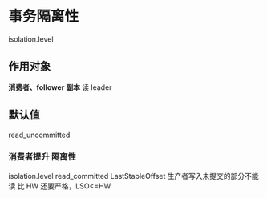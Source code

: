 # 事务隔离性
isolation.level

## 作用对象
**消费者、follower 副本** 读 leader 

## 默认值
read_uncommitted
### 消费者提升 隔离性
isolation.level read_committed 
LastStableOffset 生产者写入未提交的部分不能读
比 HW 还要严格，LSO<=HW

